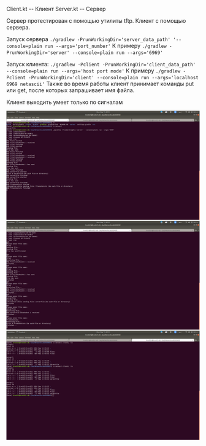 Client.kt -- Клиент
Server.kt -- Сервер

Сервер протестирован с помощью утилиты tftp. Клиент с помощью сервера.

Запуск сервера ```./gradlew -PrunWorkingDir='server_data_path' '--console=plain run --args='port_number'```
К примеру ```./gradlew -PrunWorkingDir='server' --console=plain run --args='6969'```

Запуск клиента: ```./gradlew -Pclient -PrunWorkingDir='client_data_path' --console=plain run --args='host port mode'```
К примеру ```./gradlew -Pclient -PrunWorkingDir='client' --console=plain run --args='localhost 6969 netascii'```
Также во время работы клиент принимает команды put или get, после которых запрашивает имя файла.

Клиент выходить умеет только по сигналам

![1](/1.png)
![2](/2.png)
![3](/3.png)